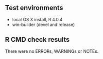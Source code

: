 ## Test environments
* local OS X install, R 4.0.4
* win-builder (devel and release)

## R CMD check results
There were no ERRORs,  WARNINGs or NOTEs. 

